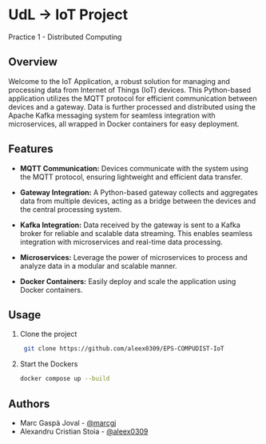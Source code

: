 # UdL -> IoT Project
Practice 1 - Distributed Computing
## Overview
Welcome to the IoT Application, a robust solution for managing and processing data from Internet of Things (IoT) devices. This Python-based application utilizes the MQTT protocol for efficient communication between devices and a gateway. Data is further processed and distributed using the Apache Kafka messaging system for seamless integration with microservices, all wrapped in Docker containers for easy deployment.

## Features

- **MQTT Communication:** Devices communicate with the system using the MQTT protocol, ensuring lightweight and efficient data transfer.

- **Gateway Integration:** A Python-based gateway collects and aggregates data from multiple devices, acting as a bridge between the devices and the central processing system.

- **Kafka Integration:** Data received by the gateway is sent to a Kafka broker for reliable and scalable data streaming. This enables seamless integration with microservices and real-time data processing.

- **Microservices:** Leverage the power of microservices to process and analyze data in a modular and scalable manner.

- **Docker Containers:** Easily deploy and scale the application using Docker containers.
  
## Usage

1. Clone the project
   ```bash
    git clone https://github.com/aleex0309/EPS-COMPUDIST-IoT
    ```

2. Start the Dockers

    ```bash
    docker compose up --build
    ```

## Authors
- Marc Gaspà Joval - [@marcgj](https://github.com/marcgj)
- Alexandru Cristian Stoia - [@aleex0309](https://github.com/aleex0309)
